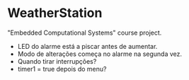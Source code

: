 # WeatherStation
"Embedded Computational Systems" course project.

- LED do alarme está a piscar antes de aumentar.
- Modo de alterações começa no alarme na segunda vez.
- Quando tirar interrupções?
- timer1 = true depois do menu?
